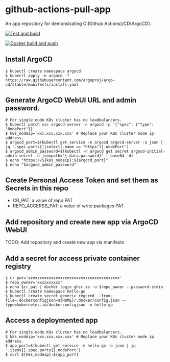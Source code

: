 # github-actions-pull-app
An app repository for demonstrating CI(Github Actions)/CD(ArgoCD).

[![Test and build](https://github.com/codequokka/github-actions-pull-app/actions/workflows/test-build.yml/badge.svg)](https://github.com/codequokka/github-actions-pull-app/actions/workflows/test-build.yml)

[![Docker build and push](https://github.com/codequokka/github-actions-pull-app/actions/workflows/docker-build-publish.yml/badge.svg)](https://github.com/codequokka/github-actions-pull-app/actions/workflows/docker-build-publish.yml)

## Install ArgoCD
```console
$ kubectl create namespace argocd
$ kubectl apply -n argocd -f https://raw.githubusercontent.com/argoproj/argo-cd/stable/manifests/install.yaml
```

## Generate ArgoCD WebUI URL and admin password.
```console
# For single node K8s cluster has no loadbalancers.
$ kubectl patch svc argocd-server -n argocd -p '{"spec": {"type": "NodePort"}}'
$ k8s_nodeip='xxx.xxx.xxx.xxx' # Replace your K8s cluster node ip address.
$ argocd_port=$(kubectl get service -n argocd argocd-server -o json | jq '.spec.ports[]|select(.name == "https")|.nodePort')
$ argocd_admin_password=$(kubectl -n argocd get secret argocd-initial-admin-secret -o jsonpath="{.data.password}" | base64 -d)
$ echo "https://${k8s_nodeip}:${argocd_port}"
$ echo "$argocd_admin_password"
```

## Create Personal Access Token and set them as Secrets in this repo
- CR_PAT: a value of repo PAT
- REPO_ACCERSS_PAT: a value of write:packages PAT

## Add repository and create new app via ArgoCD WebUI
TODO: Add repository and create new app via manifests

## Add a secret for access private container registry
```console
$ cr_pat='xxxxxxxxxxxxxxxxxxxxxxxxxxxxxxxxxxxxxxxx'
$ repo_owner='xxxxxxxxxx'
$ echo $cr_pat | docker login ghcr.io -u $repo_owner --password-stdin
$ kubectl create namespace hello-go
$ kubectl create secret generic regcred --from-file=.dockerconfigjson=${HOME}/.docker/config.json --type=kubernetes.io/dockerconfigjson -n hello-go
```

## Access a deploymented app
```console
# For single node K8s cluster has no loadbalancers.
$ k8s_nodeip='xxx.xxx.xxx.xxx' # Replace your K8s cluster node ip address.
$ app_port=$(kubectl get service -n hello-go -o json | jq '.items[].spec.ports[].nodePort')
$ curl ${k8s_nodeip}:${app_port}
```